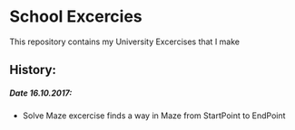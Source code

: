 # School Excercies

This repository contains my University Excercises that I make

## History:

##### Date 16.10.2017:
  - Solve Maze excercise finds a way in Maze from StartPoint to EndPoint
